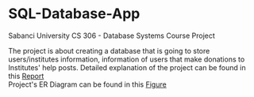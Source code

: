 # SQL-Database-App
Sabanci University CS 306 - Database Systems Course Project

The project is about creating a database that is going to store users/institutes information, information of users that make donations to Institutes' help posts.
Detailed explanation of the project can be found in this [Report](https://github.com/erdoganege/SQL-Database-App/blob/main/Project%20Report.pdf) <br />
Project's ER Diagram can be found in this [Figure](https://github.com/erdoganege/SQL-Database-App/blob/main/ER%20Diagram.png)

